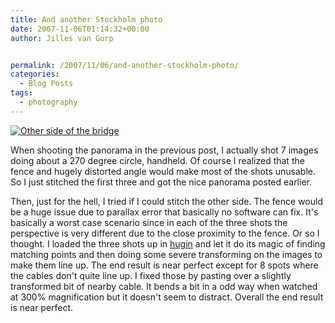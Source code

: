 ```yaml
---
title: And another Stockholm photo
date: 2007-11-06T01:14:32+00:00
author: Jilles van Gurp


permalink: /2007/11/06/and-another-stockholm-photo/
categories:
  - Blog Posts
tags:
  - photography
---
```

[![Other side of the bridge](https://www.jillesvangurp.com/Album/2007/2007-10%20-%20Stockholm/IMG_2381bb.jpg)](https://www.jillesvangurp.com/Album/2007/2007-10%20-%20Stockholm/IMG_2381bb.jpg)

When shooting the panorama in the previous post, I actually shot 7 images doing about a 270 degree circle, handheld. Of course I realized that the fence and hugely distorted angle would make most of the shots unusable. So I just stitched the first three and got the nice panorama posted earlier. 

Then, just for the hell, I tried if I could stitch the other side. The fence would be a huge issue due to parallax error that basically no software can fix. It's basically a worst case scenario since in each of the three shots the perspective is very different due to the close proximity to the fence. Or so I thought. I loaded the three shots up in [hugin](http://hugin.sourceforge.net/) and let it do its magic of finding matching points and then doing some severe transforming on the images to make them line up. The end result is near perfect except for 8 spots where the cables don't quite line up. I fixed those by pasting over a slightly transformed bit of nearby cable. It bends a bit in a odd way when watched at 300% magnification but it doesn't seem to distract. Overall the end result is near perfect.

